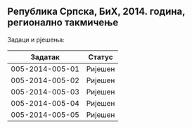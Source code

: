 ## Република Српска, БиХ, 2014. година, регионално такмичење
Задаци и рјешења:

| Задатак         | Статус  |
| --------------- | ------- |
| 005-2014-005-01 | Ријешен |
| 005-2014-005-02 | Ријешен |
| 005-2014-005-03 | Ријешен |
| 005-2014-005-04 | Ријешен |
| 005-2014-005-05 | Ријешен |

